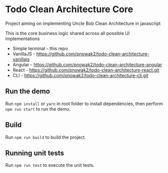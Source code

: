 # Todo Clean Architecture Core

Project aiming on implementing Uncle Bob Clean Architecture in javascript

This is the core business logic shared across all possible UI implementations

* Simple terminal - this repo
* VanillaJS - https://github.com/pnowak2/todo-clean-architecture-vanillajs
* Angular - https://github.com/pnowak2/todo-clean-architecture-angular
* React - https://github.com/pnowak2/todo-clean-architecture-react.git
* CLI - https://github.com/pnowak2/todo-clean-architecture-cli.git

## Run the demo

Run `npm install` or `yarn` in root folder to install dependencies, then perform `npm run start` to run the demo.

## Build

Run `npm run build` to build the project.

## Running unit tests

Run `npm run test` to execute the unit tests.
